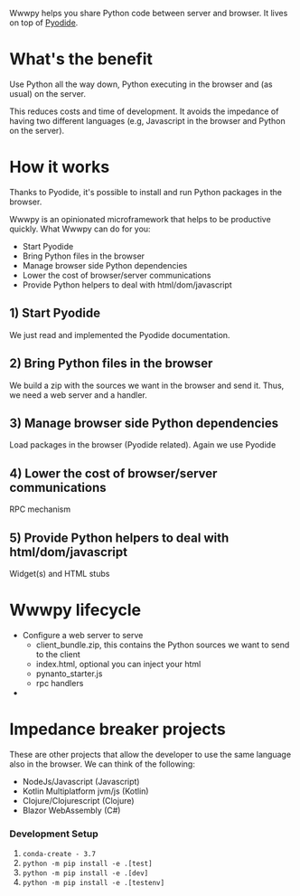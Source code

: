 Wwwpy helps you share Python code between server and browser.
It lives on top of [Pyodide](https://github.com/pyodide/pyodide).


# What's the benefit
Use Python all the way down, Python executing in the browser and (as usual) on the server.

This reduces costs and time of development. 
It avoids the impedance of having two different languages (e.g, Javascript in the browser and Python on the server).

# How it works

Thanks to Pyodide, it's possible to install and run Python packages in the browser.

Wwwpy is an opinionated microframework that helps to be productive quickly.
What Wwwpy can do for you:
- Start Pyodide
- Bring Python files in the browser
- Manage browser side Python dependencies
- Lower the cost of browser/server communications
- Provide Python helpers to deal with html/dom/javascript

## 1) Start Pyodide
We just read and implemented the Pyodide documentation.

## 2) Bring Python files in the browser
We build a zip with the sources we want in the browser and send it.
Thus, we need a web server and a handler.
 
## 3) Manage browser side Python dependencies
Load packages in the browser (Pyodide related). 
Again we use Pyodide 

## 4) Lower the cost of browser/server communications
RPC mechanism

## 5) Provide Python helpers to deal with html/dom/javascript
Widget(s) and HTML stubs

# Wwwpy lifecycle

- Configure a web server to serve 
  - client_bundle.zip, this contains the Python sources we want to send to the client
  - index.html, optional you can inject your html
  - pynanto_starter.js
  - rpc handlers
- 

# Impedance breaker projects
These are other projects that allow the developer to use the same language also in the browser. 
We can think of the following:
- NodeJs/Javascript (Javascript)
- Kotlin Multiplatform jvm/js (Kotlin)
- Clojure/Clojurescript (Clojure)
- Blazor WebAssembly (C#)



### Development Setup

1. `conda-create - 3.7`
1. `python -m pip install -e .[test]`
1. `python -m pip install -e .[dev]`
1. `python -m pip install -e .[testenv]`

